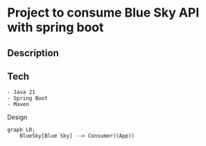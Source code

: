# Project to consume Blue Sky API with spring boot

## Description

## Tech
    - Java 21
    - Spring Boot
    - Maven

Design

```mermaid
graph LR;
    BlueSky[Blue Sky] --> Consumer((App))

```